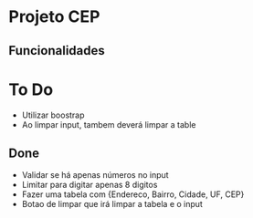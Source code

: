 # Projeto CEP

## Funcionalidades


# To Do
- Utilizar boostrap
- Ao limpar input, tambem deverá limpar a table

## Done
- Validar se há apenas números no input
- Limitar para digitar apenas 8 digitos
- Fazer uma tabela com {Endereco, Bairro, Cidade, UF, CEP}
- Botao de limpar que irá limpar a tabela e o input

